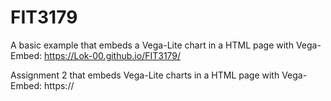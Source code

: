 # FIT3179
A basic example that embeds a Vega-Lite chart in a HTML page with Vega-Embed: https://Lok-00.github.io/FIT3179/

Assignment 2 that embeds Vega-Lite charts in a HTML page with Vega-Embed: https://
